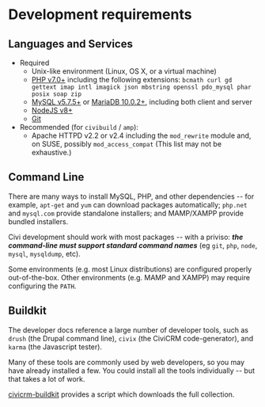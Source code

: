# Development requirements

## Languages and Services

* Required
    - Unix-like environment (Linux, OS X, or a virtual machine)
    - [PHP v7.0+](http://php.net/) including the following extensions: `bcmath curl gd gettext imap intl imagick json mbstring openssl pdo_mysql phar posix soap zip`
    - [MySQL v5.7.5+](http://mysql.com/) or [MariaDB 10.0.2+](https://mariadb.org/), including both client and server
    - [NodeJS v8+](https://nodejs.org/)
    - [Git](https://git-scm.com/)
* Recommended (for `civibuild` / `amp`):
    - Apache HTTPD v2.2 or v2.4 including the `mod_rewrite` module and, on SUSE, possibly `mod_access_compat` (This list may not be exhaustive.)

## Command Line

There are many ways to install MySQL, PHP, and other dependencies -- for example, `apt-get` and `yum` can download packages automatically; `php.net` and `mysql.com` provide standalone installers; and MAMP/XAMPP provide bundled installers.

Civi development should work with most packages -- with a priviso: ***the command-line must support standard command names*** (eg `git`, `php`, `node`, `mysql`, `mysqldump`, etc).

Some environments (e.g. most Linux distributions) are configured properly out-of-the-box. Other environments (e.g. MAMP and XAMPP) may require configuring the `PATH`.

<!-- FIXME: There should be a link about diagnosing/fixing paths for third-party binaries. TLDR: `find / -name php -executable` and then update `PATH` via bashrc/bash_profile/whatever -->

## Buildkit

The developer docs reference a large number of developer tools, such as `drush` (the Drupal command line), `civix` (the CiviCRM code-generator), and `karma` (the Javascript tester).

Many of these tools are commonly used by web developers, so you may have already installed a few.  You could install all the tools individually -- but that takes a lot of work.

[civicrm-buildkit](tools/buildkit.md) provides a script which downloads the full collection.
